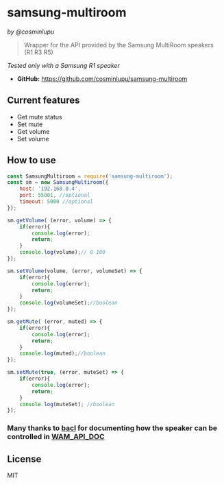 samsung-multiroom
====
_by @cosminlupu_

> Wrapper for the API provided by the Samsung MultiRoom speakers (R1 R3 R5)

_Tested only with a Samsung R1 speaker_

* **GitHub:** <https://github.com/cosminlupu/samsung-multiroom>

## Current features
* Get mute status
* Set mute
* Get volume
* Set volume

## How to use
```js
const SamsungMultiroom = require('samsung-multiroom');
const sm = new SamsungMultiroom({
    host: '192.168.0.4',
    port: 55001, //optional
    timeout: 5000 //optional
});

sm.getVolume( (error, volume) => {
    if(error){
        console.log(error);
        return;
    }
    console.log(volume);// 0-100
});

sm.setVolume(volume, (error, volumeSet) => {
    if(error){
        console.log(error);
        return;
    }
    console.log(volumeSet);//boolean
});

sm.getMute( (error, muted) => {
    if(error){
        console.log(error);
        return;
    }
    console.log(muted);//boolean
});

sm.setMute(true, (error, muteSet) => {
    if(error){
        console.log(error);
        return;
    }
    console.log(muteSet); //boolean
});
```

### Many thanks to [bacl](https://github.com/bacl) for documenting how the speaker can be controlled in [WAM_API_DOC](https://github.com/bacl/WAM_API_DOC)

## License
MIT